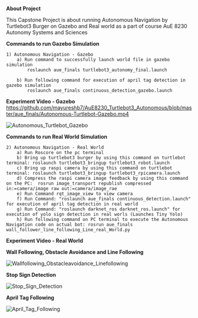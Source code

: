 **About Project**

This Capstone Project is about running Autonomous Navigation by Turtlebot3 Burger on Gazebo and Real world as a part of course AuE 8230 Autonomy Systems and Sciences

**Commands to run Gazebo Simulation**

	1) Autonomous Navigation - Gazebo
		a) Run command to successfully launch world file in gazebo simulation
			roslaunch aue_finals turtlebot3_autonomy_final.launch

		b) Run following command for execution of april tag detection in gazebo simulation
			roslaunch aue_finals continuous_detection_gazebo.launch

**Experiment Video - Gazebo**
https://github.com/mayureshb7/AuE8230_Turtlebot3_Autonomous/blob/master/aue_finals/Autonomous-Turtlebot-Gazebo.mp4

![Autonomous_Turtlebot_Gazebo](https://user-images.githubusercontent.com/99101076/166168122-377c6f50-f067-4db2-ac80-77a31ed547d7.gif)

**Commands to run Real World Simulation**

	2) Autonomous Navigation - Real World
		a) Run Roscore on the pc terminal
		b) Bring up turtlebot3 burger by using this command on turtlebot terminal: roslaunch turtlebot3_bringup turtlebot3_robot.launch
		c) Bring up raspi camera by using this command on turtlebot terminal: roslaunch turtlebot3_bringup turtlebot3_rpicamera.launch
		d) Compress the raspi camera image feedback by using this command on the PC:  rosrun image_transport republish compressed in:=camera/image raw out:=camera/image_rae
		e) Run Command rqt_image_view to view camera
		f) Run Command: "roslaunch aue_finals continuous_detection.launch" for execution of april tag detection in real world
		g) Run Command: "roslaunch darknet_ros darknet_ros.launch" for execution of yolo sign detection in real worls (Launches Tiny Yolo)
		h) Run following command on PC terminal to execute the Autonomous Navigation code on actual bot: rosrun aue_finals wall_follower_line_following_Line_real_World.py

**Experiment Video - Real World**

**Wall Following, Obstacle Avoidance and Line Following**

![Wallfollowing_Obstacleavoidance_Linefollowing](https://user-images.githubusercontent.com/99101076/166171033-ea3a4f62-f86a-43a5-a636-fe2fa50b887b.gif)

**Stop Sign Detection**

![Stop_Sign_Detection](https://user-images.githubusercontent.com/99101076/166171044-4a446710-c5ad-4bf6-8f32-76bea5922487.gif)

**April Tag Following**

![April_Tag_Following](https://user-images.githubusercontent.com/99101076/166171053-29f98ed0-dfb6-4ab9-a1c6-3fe482091eb7.gif)
